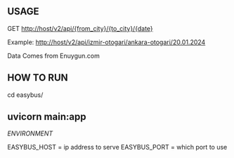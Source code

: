 USAGE
---------------------

GET <http://host/v2/api/{from_city}/{to_city}/{date}>


Example: <http://host/v2/api/izmir-otogari/ankara-otogari/20.01.2024>

Data Comes from Enuygun.com

HOW TO RUN
--------------------
cd easybus/ 

uvicorn main:app
--------------------
*ENVIRONMENT*

EASYBUS_HOST = ip address to serve
EASYBUS_PORT = which port to use


